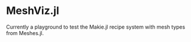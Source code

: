 # MeshViz.jl

Currently a playground to test the Makie.jl recipe system with mesh types from Meshes.jl.
